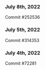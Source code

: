 ### July 8th, 2022

Commit #252536

### July 5th, 2022

Commit #314353


### July 4th, 2022

Commit #72281
